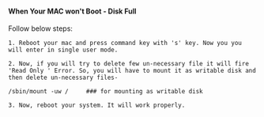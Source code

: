 #### When Your MAC won't Boot - Disk Full

Follow below steps:

```
1. Reboot your mac and press command key with 's' key. Now you you will enter in single user mode.

2. Now, if you will try to delete few un-necessary file it will fire 'Read Only ' Error. So, you will have to mount it as writable disk and then delete un-necessary files-

/sbin/mount -uw /     ### for mounting as writable disk

3. Now, reboot your system. It will work properly.

```
